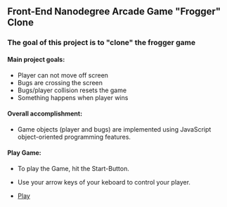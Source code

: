 ## Front-End Nanodegree Arcade Game "Frogger" Clone


### The goal of this project is to "clone" the frogger game

#### Main project goals:

* Player can not move off screen
* Bugs are crossing the screen
* Bugs/player collision resets the game
* Something happens when player wins

#### Overall accomplishment:

* Game objects (player and bugs) are implemented using JavaScript object-oriented programming features.


#### Play Game:

* To play the Game, hit the Start-Button.
* Use your arrow keys of your keboard to control your player.

* [Play](http://nicolepcx.github.io./ "Demo")